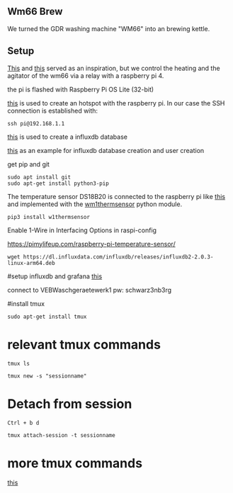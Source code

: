 ## Wm66 Brew

We turned the GDR washing machine "WM66" into an brewing kettle.

## Setup

[This](https://braumagazin.de/article/bierbrauen-mit-der-wm66-teil-1/) and [this](https://braumagazin.de/article/bierbrauen-mit-der-wm66-teil-2/) served as an inspiration, but we control the heating and the agitator of the wm66 via a relay with a raspberry pi 4.

the pi is flashed with Raspberry Pi OS Lite (32-bit)

[this](https://www.elektronik-kompendium.de/sites/raspberry-pi/2002171.htm) is used to create an hotspot with the raspberry pi. In our case the SSH connection is established with:

```
ssh pi@192.168.1.1
```



[this](https://pimylifeup.com/raspberry-pi-influxdb/) is used to create a influxdb database

[this](https://simonhearne.com/2020/pi-influx-grafana/) as an example for influxdb database creation and user creation

get pip and git

```
sudo apt install git
sudo apt-get install python3-pip
```

The temperature sensor DS18B20 is connected to the raspberry pi like [this](https://pimylifeup.com/raspberry-pi-temperature-sensor/) and implemented with the [wm1thermsensor](https://github.com/timofurrer/w1thermsensor) python module.

```
pip3 install w1thermsensor
```

Enable 1-Wire in Interfacing Options in raspi-config


https://pimylifeup.com/raspberry-pi-temperature-sensor/

```
wget https://dl.influxdata.com/influxdb/releases/influxdb2-2.0.3-linux-arm64.deb
```

#setup influxdb and grafana
[this](https://www.circuits.dk/temperature-logger-running-on-raspberry-pi/)

connect to VEBWaschgeraetewerk1
pw: schwarz3nb3rg

#install tmux
```
sudo apt-get install tmux 
```
# relevant tmux commands
```
tmux ls
```
```
tmux new -s "sessionname"
```
# Detach from session
```
Ctrl + b d
```
```
tmux attach-session -t sessionname
```

# more tmux commands
[this](https://comtronic.com.au/blog/wp-content/uploads/comtronic_cheatsheet_tmux_A4.pdf)


